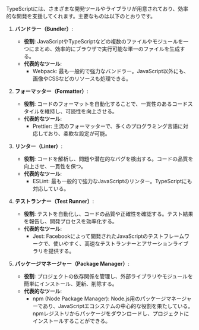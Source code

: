 TypeScriptには、さまざまな開発ツールやライブラリが用意されており、効率的な開発を支援してくれます。主要なものは以下のとおりです。

1. **バンドラー（Bundler）**:
   - **役割**: JavaScriptやTypeScriptなどの複数のファイルやモジュールを一つにまとめ、効率的にブラウザで実行可能な単一のファイルを生成する。
   - **代表的なツール**: 
     - Webpack: 最も一般的で強力なバンドラー。JavaScript以外にも、画像やCSSなどのリソースも処理できる。

2. **フォーマッター（Formatter）**:
   - **役割**: コードのフォーマットを自動化することで、一貫性のあるコードスタイルを維持し、可読性を向上させる。
   - **代表的なツール**:
     - Prettier: 主流のフォーマッターで、多くのプログラミング言語に対応しており、柔軟な設定が可能。

3. **リンター（Linter）**:
   - **役割**: コードを解析し、問題や潜在的なバグを検出する。コードの品質を向上させ、一貫性を保つ。
   - **代表的なツール**:
     - ESLint: 最も一般的で強力なJavaScriptのリンター。TypeScriptにも対応している。

4. **テストランナー（Test Runner）**:
   - **役割**: テストを自動化し、コードの品質や正確性を確認する。テスト結果を報告し、開発プロセスを効率化する。
   - **代表的なツール**:
     - Jest: Facebookによって開発されたJavaScriptのテストフレームワークで、使いやすく、高速なテストランナーとアサーションライブラリを提供する。

5. **パッケージマネージャー（Package Manager）**:
   - **役割**: プロジェクトの依存関係を管理し、外部ライブラリやモジュールを簡単にインストール、更新、削除する。
   - **代表的なツール**:
     - npm (Node Package Manager): Node.js用のパッケージマネージャーであり、JavaScriptエコシステムの中心的な役割を果たしている。npmレジストリからパッケージをダウンロードし、プロジェクトにインストールすることができる。
